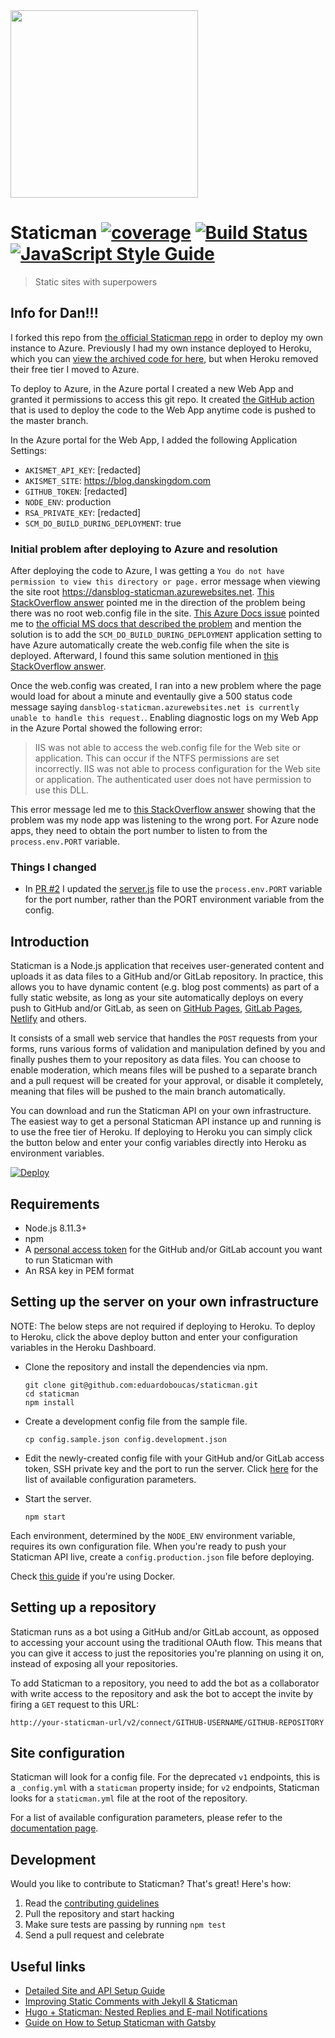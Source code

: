 <img src="logo.png" width="300">

# Staticman [![coverage](https://img.shields.io/badge/coverage-81%25-yellow.svg?style=flat)](https://github.com/eduardoboucas/staticman) [![Build Status](https://travis-ci.org/eduardoboucas/staticman.svg?branch=master)](https://travis-ci.org/eduardoboucas/staticman) [![JavaScript Style Guide](https://img.shields.io/badge/code_style-standard-brightgreen.svg)](https://standardjs.com)

> Static sites with superpowers

## Info for Dan!!!

I forked this repo from [the official Staticman repo](https://github.com/eduardoboucas/staticman) in order to deploy my own instance to Azure.
Previously I had my own instance deployed to Heroku, which you can [view the archived code for here](https://github.com/deadlydog/deadlydog.github.io-staticman-heroku), but when Heroku removed their free tier I moved to Azure.

To deploy to Azure, in the Azure portal I created a new Web App and granted it permissions to access this git repo.
It created [the GitHub action](.github/workflows/master_dansblog-staticman.yml) that is used to deploy the code to the Web App anytime code is pushed to the master branch.

In the Azure portal for the Web App, I added the following Application Settings:

- `AKISMET_API_KEY`: [redacted]
- `AKISMET_SITE`: https://blog.danskingdom.com
- `GITHUB_TOKEN`: [redacted]
- `NODE_ENV`: production
- `RSA_PRIVATE_KEY`: [redacted]
- `SCM_DO_BUILD_DURING_DEPLOYMENT`: true

### Initial problem after deploying to Azure and resolution

After deploying the code to Azure, I was getting a `You do not have permission to view this directory or page.` error message when viewing the site root <https://dansblog-staticman.azurewebsites.net>.
[This StackOverflow answer](https://stackoverflow.com/a/69649561/602585) pointed me in the direction of the problem being there was no root web.config file in the site.
[This Azure Docs issue](https://github.com/MicrosoftDocs/azure-docs/issues/11848) pointed me to [the official MS docs that described the problem](https://learn.microsoft.com/en-us/azure/app-service/quickstart-nodejs?tabs=windows&pivots=development-environment-vscode#configure-the-app-service-app-and-deploy-code) and mention the solution is to add the `SCM_DO_BUILD_DURING_DEPLOYMENT` application setting to have Azure automatically create the web.config file when the site is deployed.
Afterward, I found this same solution mentioned in [this StackOverflow answer](https://stackoverflow.com/a/70721732/602585).

Once the web.config was created, I ran into a new problem where the page would load for about a minute and eventaully give a 500 status code message saying `dansblog-staticman.azurewebsites.net is currently unable to handle this request.`.
Enabling diagnostic logs on my Web App in the Azure Portal showed the following error:

> IIS was not able to access the web.config file for the Web site or application.
> This can occur if the NTFS permissions are set incorrectly.
> IIS was not able to process configuration for the Web site or application.
> The authenticated user does not have permission to use this DLL.

This error message led me to [this StackOverflow answer](https://stackoverflow.com/a/17087978/602585) showing that the problem was my node app was listening to the wrong port.
For Azure node apps, they need to obtain the port number to listen to from the `process.env.PORT` variable.

### Things I changed

- In [PR #2](https://github.com/deadlydog/deadlydog.github.io-staticman/pull/2) I updated the [server.js](server.js) file to use the `process.env.PORT` variable for the port number, rather than the PORT environment variable from the config.

## Introduction

Staticman is a Node.js application that receives user-generated content and uploads it as data files to a GitHub and/or GitLab repository. In practice, this allows you to have dynamic content (e.g. blog post comments) as part of a fully static website, as long as your site automatically deploys on every push to GitHub and/or GitLab, as seen on [GitHub Pages](https://pages.github.com/), [GitLab Pages](https://about.gitlab.com/product/pages/), [Netlify](http://netlify.com/) and others.

It consists of a small web service that handles the `POST` requests from your forms, runs various forms of validation and manipulation defined by you and finally pushes them to your repository as data files. You can choose to enable moderation, which means files will be pushed to a separate branch and a pull request will be created for your approval, or disable it completely, meaning that files will be pushed to the main branch automatically.

You can download and run the Staticman API on your own infrastructure. The easiest way to get a personal Staticman API instance up and running is to use the free tier of Heroku. If deploying to Heroku you can simply click the button below and enter your config variables directly into Heroku as environment variables.

[![Deploy](https://www.herokucdn.com/deploy/button.svg)](https://heroku.com/deploy)

## Requirements

- Node.js 8.11.3+
- npm
- A [personal access token](https://help.github.com/articles/creating-a-personal-access-token-for-the-command-line/) for the GitHub and/or GitLab account you want to run Staticman with
- An RSA key in PEM format

## Setting up the server on your own infrastructure
NOTE: The below steps are not required if deploying to Heroku. To deploy to Heroku, click the above deploy button and enter your configuration variables in the Heroku Dashboard.

- Clone the repository and install the dependencies via npm.

  ```
  git clone git@github.com:eduardoboucas/staticman.git
  cd staticman
  npm install
  ```

- Create a development config file from the sample file.

  ```
  cp config.sample.json config.development.json
  ```

- Edit the newly-created config file with your GitHub and/or GitLab access token, SSH private key and the port to run the server. Click [here](https://staticman.net/docs/api) for the list of available configuration parameters.

- Start the server.

  ```
  npm start
  ```

Each environment, determined by the `NODE_ENV` environment variable, requires its own configuration file. When you're ready to push your Staticman API live, create a `config.production.json` file before deploying.

Check [this guide](docs/docker.md) if you're using Docker.

## Setting up a repository

Staticman runs as a bot using a GitHub and/or GitLab account, as opposed to accessing your account using the traditional OAuth flow. This means that you can give it access to just the repositories you're planning on using it on, instead of exposing all your repositories.

To add Staticman to a repository, you need to add the bot as a collaborator with write access to the repository and ask the bot to accept the invite by firing a `GET` request to this URL:

```
http://your-staticman-url/v2/connect/GITHUB-USERNAME/GITHUB-REPOSITORY
```

## Site configuration

Staticman will look for a config file. For the deprecated `v1` endpoints, this is a  `_config.yml` with a `staticman` property inside; for `v2` endpoints, Staticman looks for a `staticman.yml` file at the root of the repository.

For a list of available configuration parameters, please refer to the [documentation page](https://staticman.net/docs/configuration).

## Development

Would you like to contribute to Staticman? That's great! Here's how:

1. Read the [contributing guidelines](CONTRIBUTING.md)
1. Pull the repository and start hacking
1. Make sure tests are passing by running `npm test`
1. Send a pull request and celebrate

## Useful links

- [Detailed Site and API Setup Guide](https://travisdowns.github.io/blog/2020/02/05/now-with-comments.html)
- [Improving Static Comments with Jekyll & Staticman](https://mademistakes.com/articles/improving-jekyll-static-comments/)
- [Hugo + Staticman: Nested Replies and E-mail Notifications](https://networkhobo.com/2017/12/30/hugo-staticman-nested-replies-and-e-mail-notifications/)
- [Guide on How to Setup Staticman with Gatsby](https://github.com/jovil/gatsby-staticman-example)
